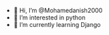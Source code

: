 - 👋 Hi, I’m @Mohamedanish2000
- 👀 I’m interested in python
- 🌱 I’m currently learning Django


<!---
Mohamedanish2000/Mohamedanish2000 is a ✨ special ✨ repository because its `README.md` (this file) appears on your GitHub profile.
You can click the Preview link to take a look at your changes.
--->
